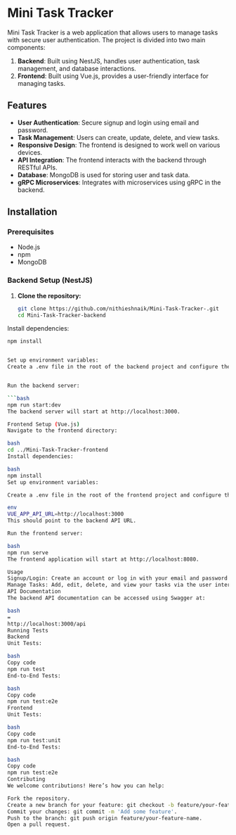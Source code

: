 # Mini Task Tracker

Mini Task Tracker is a web application that allows users to manage tasks with secure user authentication. The project is divided into two main components:

1. **Backend**: Built using NestJS, handles user authentication, task management, and database interactions.
2. **Frontend**: Built using Vue.js, provides a user-friendly interface for managing tasks.

## Features

- **User Authentication**: Secure signup and login using email and password.
- **Task Management**: Users can create, update, delete, and view tasks.
- **Responsive Design**: The frontend is designed to work well on various devices.
- **API Integration**: The frontend interacts with the backend through RESTful APIs.
- **Database**: MongoDB is used for storing user and task data.
- **gRPC Microservices**: Integrates with microservices using gRPC in the backend.

## Installation

### Prerequisites

- Node.js
- npm
- MongoDB

### Backend Setup (NestJS)

1. **Clone the repository:**

   ```bash
   git clone https://github.com/nithieshnaik/Mini-Task-Tracker-.git
   cd Mini-Task-Tracker-backend


Install dependencies:
  
  ```bash
  npm install


Set up environment variables:
Create a .env file in the root of the backend project and configure the following variables:


Run the backend server:

  ```bash
npm run start:dev
The backend server will start at http://localhost:3000.

Frontend Setup (Vue.js)
Navigate to the frontend directory:

bash
cd ../Mini-Task-Tracker-frontend
Install dependencies:

bash
npm install
Set up environment variables:

Create a .env file in the root of the frontend project and configure the following variable:

env
VUE_APP_API_URL=http://localhost:3000
This should point to the backend API URL.

Run the frontend server:

bash
npm run serve
The frontend application will start at http://localhost:8080.

Usage
Signup/Login: Create an account or log in with your email and password.
Manage Tasks: Add, edit, delete, and view your tasks via the user interface.
API Documentation
The backend API documentation can be accessed using Swagger at:

bash
=
http://localhost:3000/api
Running Tests
Backend
Unit Tests:

bash
Copy code
npm run test
End-to-End Tests:

bash
Copy code
npm run test:e2e
Frontend
Unit Tests:

bash
Copy code
npm run test:unit
End-to-End Tests:

bash
Copy code
npm run test:e2e
Contributing
We welcome contributions! Here’s how you can help:

Fork the repository.
Create a new branch for your feature: git checkout -b feature/your-feature-name.
Commit your changes: git commit -m 'Add some feature'.
Push to the branch: git push origin feature/your-feature-name.
Open a pull request.
